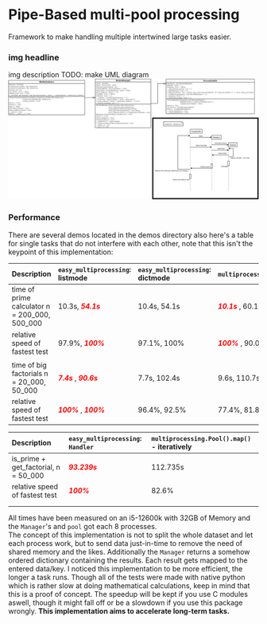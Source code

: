 # Pipe-Based multi-pool processing

Framework to make handling multiple intertwined large tasks easier. 

### img headline
img description
TODO: make UML diagram
![alt text](imgs/UML_Diag1.png)

### Performance

There are several demos located in the demos directory also here's a table for single tasks that do not interfere with
each other, note that this isn't the keypoint of this implementation:

| Description                                   | `easy_multiprocessing`: listmode                                                           | `easy_multiprocessing`: dictmode | `multiprocessing.Pool().map()`                       | single thread     |
|:----------------------------------------------|:-------------------------------------------------------------------------------------------|:---------------------------------|:-----------------------------------------------------|:------------------|
| time of prime calculator n = 200_000, 500_000 | 10.3s, <span style="color:red"> ***54.1s*** </span>                                        | 10.4s, 54.1s                     | <span style="color:red"> ***10.1s*** </span>, 60.1s  | 56.1s, 317.7s     |
| relative speed of fastest test                | 97.9%, <span style="color:red"> ***100%*** </span>                                         | 97.1%, 100%                      | <span style="color:red"> ***100%***  </span>, 90.0%  | 18.0%, 17.0%      |
|                                               |                                                                                            |                                  |                                                      |                   |
| time of big factorials n = 20_000, 50_000     | <span style="color:red"> ***7.4s*** </span>, <span style="color:red"> ***90.6s*** </span>  | 7.7s, 102.4s                     | 9.6s, 110.7s                                         | 44.8s, 576.64s    |
| relative speed of fastest test                | <span style="color:red">***100%*** </span>, <span style="color:red">***100%***  </span>    | 96.4%, 92.5%                     | 77.4%, 81.8%                                         | 16.5%, 15.76%     |

| Description                          | `easy_multiprocessing`: `Handler`              | `multiprocessing.Pool().map()` - iteratively |
|:-------------------------------------|:-----------------------------------------------|:---------------------------------------------|
| is_prime + get_factorial, n = 50_000 | <span style="color:red"> ***93.239s*** </span> | 112.735s                                     |
| relative speed of fastest test       | <span style="color:red"> ***100%*** </span>    | 82.6%                                        |
|                                      |                                                |                                              |
|                                      |                                                |                                              |

All times have been measured on an i5-12600k with 32GB of Memory and the `Manager`'s and `pool` got each 8 processes. </br>
The concept of this implementation is not to split the whole dataset and let each process work, but to send data just-in-time
to remove the need of shared memory and the likes.
Additionally the `Manager` returns a somehow ordered dictionary containing the results. Each result gets mapped to the entered data/key.
I noticed this implementation to be more efficient, the longer a task runs.
Though all of the tests were made with native python which is rather slow at doing mathematical calculations, keep in mind that this is a proof of concept.
The speedup will be kept if you use C modules aswell, though it might fall off or
be a slowdown if you use this package wrongly. **This implementation aims to accelerate long-term tasks.**
